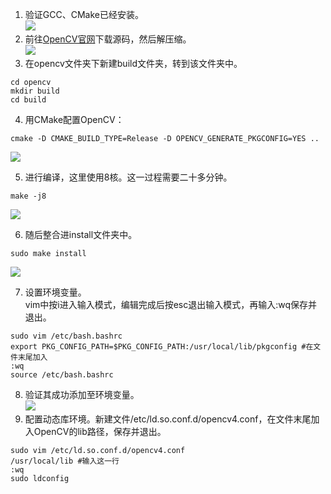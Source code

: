 1. 验证GCC、CMake已经安装。  
![](https://cdn.nlark.com/yuque/0/2025/png/29543181/1760360051609-cb081de0-3c85-40c7-9013-9cc3f2d9e149.png)
2. 前往[OpenCV官网](about:blank)下载源码，然后解压缩。  
![](https://cdn.nlark.com/yuque/0/2025/png/29543181/1760360602095-b766fa89-00ad-439d-ae3c-170cb18d8532.png)
3. 在opencv文件夹下新建build文件夹，转到该文件夹中。

```plain
cd opencv
mkdir build
cd build
```

4. 用CMake配置OpenCV：

```plain
cmake -D CMAKE_BUILD_TYPE=Release -D OPENCV_GENERATE_PKGCONFIG=YES ..
```

![](https://cdn.nlark.com/yuque/0/2025/png/29543181/1760361554575-d76924d9-cac5-46ec-be96-2abe578c5741.png)

5. 进行编译，这里使用8核。这一过程需要二十多分钟。

```plain
make -j8
```

![](https://cdn.nlark.com/yuque/0/2025/png/29543181/1760363223724-06faecef-09a0-43e1-bc3a-b0ff44dc90cd.png)

6. 随后整合进install文件夹中。

```plain
sudo make install
```

![](https://cdn.nlark.com/yuque/0/2025/png/29543181/1760363385957-c396985d-f77e-4a10-b276-9151784f2286.png)

7. 设置环境变量。  
vim中按i进入输入模式，编辑完成后按esc退出输入模式，再输入:wq保存并退出。

```plain
sudo vim /etc/bash.bashrc
export PKG_CONFIG_PATH=$PKG_CONFIG_PATH:/usr/local/lib/pkgconfig #在文件末尾加入
:wq
source /etc/bash.bashrc
```

8. 验证其成功添加至环境变量。  
![](https://cdn.nlark.com/yuque/0/2025/png/29543181/1760365844098-2ed15c06-9295-48c3-8390-0e85aad28fa2.png)
9. 配置动态库环境。新建文件/etc/ld.so.conf.d/opencv4.conf，在文件末尾加入OpenCV的lib路径，保存并退出。

```plain
sudo vim /etc/ld.so.conf.d/opencv4.conf
/usr/local/lib #输入这一行
:wq
sudo ldconfig
```



